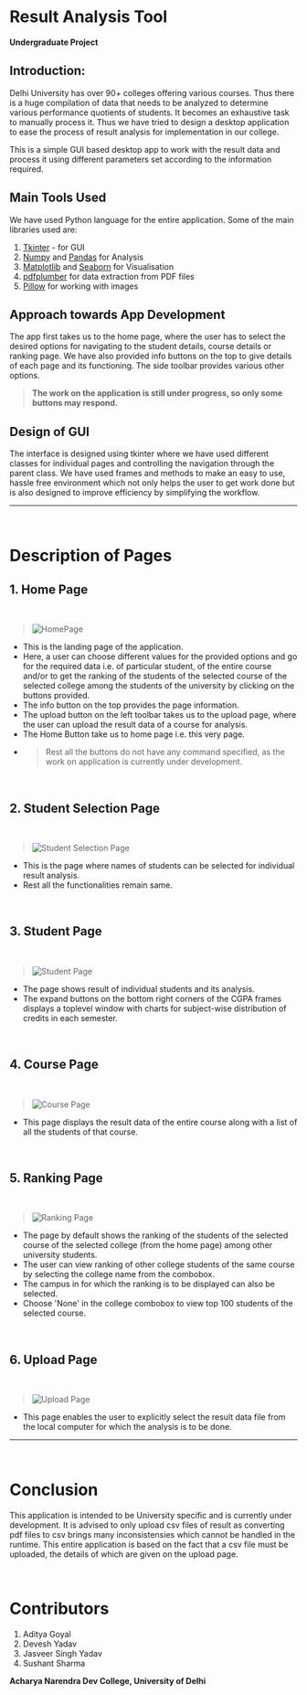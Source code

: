 # Result Analysis Tool

**Undergraduate Project**

## Introduction:
Delhi University has over 90+ colleges offering various courses. Thus there is a huge compilation of data that needs to be analyzed to determine various performance quotients of students. It becomes an exhaustive task to manually
process it. Thus we have tried to design a desktop application to ease the process of result analysis for implementation in our college.

This is a simple GUI based desktop app to work with the result data and process it using different parameters set according to the information required.

## Main Tools Used

We have used Python language for the entire application. Some of the main libraries used are:

1. [Tkinter](https://docs.python.org/3/library/tk.html) -  for GUI
2. [Numpy](https://numpy.org/doc/) and [Pandas](https://pandas.pydata.org/docs/) for Analysis
3. [Matplotlib](https://matplotlib.org/stable/contents.html) and [Seaborn](https://seaborn.pydata.org/) for Visualisation
4. [pdfplumber](https://github.com/jsvine/pdfplumber/blob/stable/README.md) for data extraction from PDF files
5. [Pillow](https://pillow.readthedocs.io/en/stable/) for working with images

## Approach towards App Development

The app first takes us to the home page, where the user has to select the desired options for navigating to the student details, course details or ranking page. We have also provided info buttons on the top to give details of each page and its functioning. The side toolbar provides various other options.

>**The work on the application is still under progress, so only some buttons may respond.** 

## Design of GUI

The interface is designed using tkinter where we have used different classes for individual pages and controlling the navigation through the parent class. We have used frames and
methods to make an easy to use, hassle free environment which not only helps the user to get work done but is also
designed to improve efficiency by simplifying the workflow.

___
<br>

# Description of Pages

## 1. Home Page

<br>

>![HomePage](Screenshots/HomePage.png)

* This is the landing page of the application.
* Here, a user can choose different values for the provided options and go for the required data i.e. of particular student, of the entire course and/or to get the ranking of the students of the selected course of the selected college among the students of the university by clicking on the buttons provided.
* The info button on the top provides the page information.
* The upload button on the left toolbar takes us to the upload page, where the user can upload the result data of a course for analysis.
* The Home Button take us to home page i.e. this very page.
* >Rest all the buttons do not have any command specified, as the work on application is currently under development.

<br>

## 2. Student Selection Page

<br>

>![Student Selection Page](Screenshots/StudentSelection.png)

* This is the page where names of students can be selected for individual result analysis.
* Rest all the functionalities remain same.

<br>

## 3. Student Page

<br>

>![Student Page](Screenshots/StudentPage.png)

* The page shows result of individual students and its analysis.
* The expand buttons on the bottom right corners of the CGPA frames displays a toplevel window with charts for subject-wise distribution of credits in each semester.

<br>

## 4. Course Page

<br>

>![Course Page](Screenshots/CoursePage.png)

* This page displays the result data of the entire course along with a list of all the students of that course.


<br>

## 5. Ranking Page

<br>

>![Ranking Page](Screenshots/RankingPage.png)

* The page by default shows the ranking of the students of the selected course of the selected college (from the home page) among other university students.
* The user can view ranking of other college students of the same course by selecting the college name from the combobox.
* The campus in for which the ranking is to be displayed can also be selected.
* Choose 'None' in the college combobox to view top 100 students of the selected course.

<br>

## 6. Upload Page

<br>

>![Upload Page](Screenshots/UploadPage.png)

  * This page enables the user to explicitly select the result data file from the local computer for which the analysis is to be done.

___
<br>

# Conclusion
This application is intended to be University specific and is currently under development. It is advised to only upload csv files of result as converting pdf files to csv brings many inconsistensies which cannot be handled in the runtime.
This entire application is based on the fact that a csv file must be uploaded, the details of which are given on the upload page.

<br>

# Contributors

1. Aditya Goyal
2. Devesh Yadav
3. Jasveer  Singh Yadav
4. Sushant Sharma

**Acharya Narendra Dev College, University of Delhi**